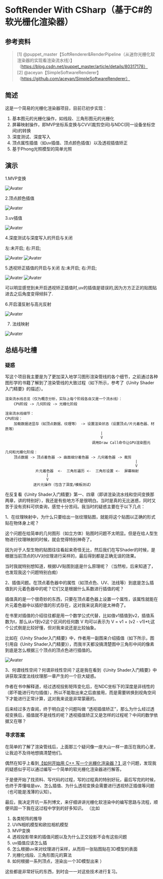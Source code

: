 # SoftRender With CSharp（基于C#的软光栅化渲染器）
## 参考资料
> [1] @puppet_master【SoftRenderer&RenderPipeline（从迷你光栅化软渲染器的实现看渲染流水线）】（https://blog.csdn.net/puppet_master/article/details/80317178）  
> [2] @aceyan【SimpleSoftwareRenderer】（https://github.com/aceyan/SimpleSoftwareRenderer）
## 简述
这是一个简易的光栅化渲染器项目，目前已初步实现：

1. 基本图元的光栅化操作，如线段、三角形图元的光栅化
2. 屏幕映射操作，即MVP坐标系变换与CVV(裁剪空间)与NDC(同一设备坐标空间)的转换
3. 深度测试、深度写入
4. 顶点属性插值（如uv插值、顶点颜色插值）以及透视插值矫正
5. 基于Phong光照模型的简单光照

## 演示

1.MVP变换

![Avater](readmeImage/顶点的MVP变换.gif)

2.顶点颜色插值

![Avater](readmeImage/顶点颜色插值.gif)

3.uv插值

![Avater](readmeImage/uv插值.gif)

4.深度测试与深度写入的开启与关闭

左:未开启;   右:开启;

![Avater](readmeImage/未开启深度测试与深度写入.gif) ![Avater](readmeImage/uv插值.gif)

5.透视矫正插值的开启与关闭
左:未开启;   右:开启;

![Avater](readmeImage/未开启透视矫正插值.png) ![Avater](readmeImage/开启透视矫正插值.png)


可以明显感觉到未开启透视矫正插值时,uv的插值是错误的,因为方方正正的贴图贴进去之后角度变得倾斜了.

6.开启漫反射与高光反射

![Avater](readmeImage/漫反射光照.gif)

7. 法线映射

![Avater](readmeImage/法线映射.gif)

## 总结与吐槽

### 疑惑
写这个项目我主要是为了更加深入地学习图形渲染管线的各个细节，之前通过各种图形学的书籍了解到了渲染管线的大致过程（如下所示，参考了《Unity Shader入门精要》的描述）。

    渲染流水线总览（仅为概念分析，实际上每个阶段各自又是一个流水线）：
        CPU阶段 -> 几何阶段 -> 光栅化阶段

    渲染流水线细节：
    CPU阶段：
        加载数据进显存（如顶点数据、纹理等） -> 设置渲染状态（设置顶点/片元着色器、材质等）
                                                |
                                                V
                                            调用Draw Call命令让GPU渲染图元

    几何和光栅化阶段：
        顶点数据 -> 顶点着色器 -> 曲面细分着色器 -> 几何着色器 -> 裁剪 
                                                                |
                                                                V
                  片元着色器  <-  三角形遍历 <-  三角形设置 <-  屏幕映射
                       |
                       V
                 逐片元操作（包含了深度/模板测试）
                  

在反复看《Unity Shader入门精要》第一、四章（即讲渲染流水线和空间变换那两章，讲的特别好），我还是有些地方不是很明白。当时是真的无比迷惑，同时又苦于没有资料可供查询，感觉十分苦闷。我当时的疑惑主要在于以下几点：

1、在纹理映射中，为什么只要给出一张纹理贴图，就能将这个贴图以正确的形式贴在物体身上呢？  

这个问题在给简单的几何图形（如立方体）贴图时问题不太明显。但是在给人型生物进行纹理映射的时候，就会觉得特别神奇了。  

因为对于人型生物的贴图往往看起来奇怪无比，然后我们在写Shader的时候，是根据当前顶点的UV对纹理进行采样的，最后得到都是正确无误的效果。  

当时我就特别想知道，根据UV贴图到底是什么原理呢？（当然啦，后来知道了，也发现我这个问题特别白痴）

2、插值问题。在顶点着色器中的属性（如顶点色、UV、法线等）到底是怎么插值到片元着色器中的呢？它们又是根据什么系数进行插值的呢？  

插值真的是一个很奇妙的东西，只要在顶点着色器上设置一个属性，该属性就能在片元着色器中以插好值的形式存在，这对我来说真的是太神奇了。  

在书里对插值的介绍往往都是用一个数学公式代替，比如值v1插值到v2，插值系数为t，那么从v1到v2这个区间的任何数 V 均可以表示为 V = v1 + (v2 - v1)*t;这个公式倒是比较好懂，但对我来说还是比较抽象。

比如在《Unity Shader入门精要》中，作者用一副图来介绍插值（如下所示，图引用自《Unity Shader入门精要》），而我半天都没搞清楚图中三角形中间的像素到底是怎么根据三个顶点的顶点色进行插值的。

![Avater]()

3、何谓线性空间？何谓非线性空间？这是我在看到《Unity Shader入门精要》中讲获取深度法线纹理那一章产生的一个巨大疑惑。

作者在书中解释道，经过透视投影矩阵变化后，在NDC坐标下的深度是非线性的（即不能进行均匀插值），所以不能取出来之后直接用，而是需要转换到视角空间下才能进行正常计算，这对我来说是非常蒙蔽的。

后来经过多方查阅，终于明白这个问题叫做 “透视插值矫正”，那么为什么经过透视变换后，插值就不是线性的呢？透视插值矫正又是怎样的过程呢？中间的数学依据又在哪？

### 寻求答案
在简单的了解了渲染管线后，上面那三个疑问像一座大山一样一直压在我的心里，让我迫不及待地想搞清楚他们。

偶然在知乎上看到[【如何开始用 C++ 写一个光栅化渲染器？】](https://www.zhihu.com/question/24786878)这个问题，发现我的疑惑似乎可以通过编写一个简单的软光栅化渲染器进行解答。

于是便开始了找资料、写代码的过程，写的过程真的特别好玩，最后写完的时候，也终于弄懂啥是uv、怎么插值、为什么透视变换会需要进行透视矫正插值等问题（也可能是浅薄的认知）。

最后，我决定开坑一系列博文，来仔细讲讲光栅化软渲染中的编写思路与流程，顺便巩固一下我在这过程中学到的好多知识。
（比如 
1. 各类矩阵的推导
2. UVN相机模型和欧拉相机模型
3. MVP变换
4. 透视投影带来的插值问题以及为什么正交投影不会有这些问题
5. uv插值应该怎么插
6. 怎么根据uv来对纹理进行采样，从而将一张贴图贴在3D模型的表面
7. 光栅化线段、三角形图元的算法
8. 如何根据一系列顶点，渲染出一个3D模型出来
）

这些都是非常好玩的东西，到时会一一对这些技术进行复习。


